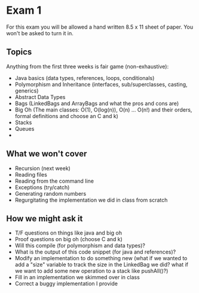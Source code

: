 # Exam 1

For this exam you will be allowed a hand written 8.5 x 11 sheet of paper. You won't be asked to turn it in.

## Topics
Anything from the first three weeks is fair game (non-exhaustive):
- Java basics (data types, references, loops, conditionals)
- Polymorphism and Inheritance (interfaces, sub/superclasses, casting, generics)
- Abstract Data Types
- Bags (LinkedBags and ArrayBags and what the pros and cons are)
- Big Oh (The main classes: O(1), O(log(n)), O(n) ... O(n!) and their orders, formal definitions and choose an C and k)
- Stacks
- Queues
- 
 ## What we won't cover
- Recursion (next week)
- Reading files
- Reading from the command line
- Exceptions (try/catch)
- Generating random numbers
- Regurgitating the implementation we did in class from scratch

## How we might ask it
- T/F questions on things like java and big oh
- Proof questions on big oh (choose C and k)
- Will this compile (for polymorphism and data types)?
- What is the output of this code snippet (for java and references)?
- Modify an implementation to do something new (what if we wanted to add a "size" variable to track the size in the LinkedBag we did? what if we want to add some new operation to a stack like pushAll()?)
- Fill in an implementation we skimmed over in class
- Correct a buggy implementation I provide
